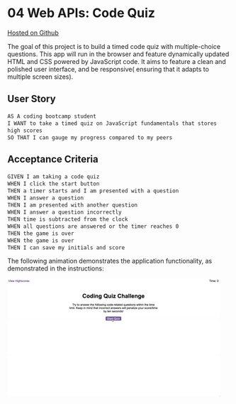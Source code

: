 # 04 Web APIs: Code Quiz
[Hosted on Github](https://brian-fairbanks.github.io/QuizGame/.)

The goal of this project is to build a timed code quiz with multiple-choice questions. This app will run in the browser and feature dynamically updated HTML and CSS powered by JavaScript code. It aims to feature a clean and polished user interface, and be responsive( ensuring that it adapts to multiple screen sizes).

## User Story

```
AS A coding bootcamp student
I WANT to take a timed quiz on JavaScript fundamentals that stores high scores
SO THAT I can gauge my progress compared to my peers
```

## Acceptance Criteria

```
GIVEN I am taking a code quiz
WHEN I click the start button
THEN a timer starts and I am presented with a question
WHEN I answer a question
THEN I am presented with another question
WHEN I answer a question incorrectly
THEN time is subtracted from the clock
WHEN all questions are answered or the timer reaches 0
THEN the game is over
WHEN the game is over
THEN I can save my initials and score
```

The following animation demonstrates the application functionality, as demonstrated in the instructions:

![code quiz](./Assets/04-web-apis-homework-demo.gif)
